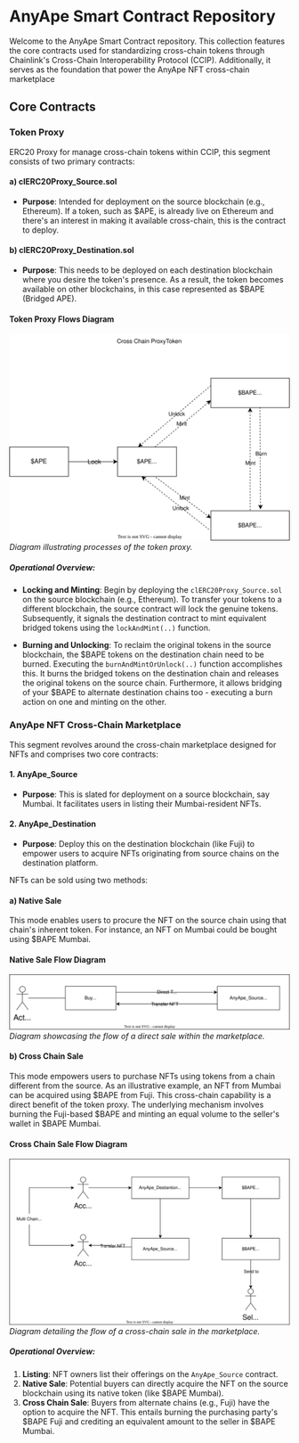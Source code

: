 # AnyApe Smart Contract Repository

Welcome to the AnyApe Smart Contract repository. This collection features the core contracts used for standardizing cross-chain tokens through Chainlink's Cross-Chain Interoperability Protocol (CCIP). Additionally, it serves as the foundation that power the AnyApe NFT cross-chain marketplace

## Core Contracts

### **Token Proxy**

ERC20 Proxy for manage cross-chain tokens within CCIP, this segment consists of two primary contracts:

#### a) clERC20Proxy_Source.sol
- **Purpose**: Intended for deployment on the source blockchain (e.g., Ethereum). If a token, such as $APE, is already live on Ethereum and there's an interest in making it available cross-chain, this is the contract to deploy.

#### b) clERC20Proxy_Destination.sol
- **Purpose**: This needs to be deployed on each destination blockchain where you desire the token's presence. As a result, the token becomes available on other blockchains, in this case represented as $BAPE (Bridged APE).

#### **Token Proxy Flows Diagram**
![Token Proxy Architecture](asset/TokenProxy.svg)
*Diagram illustrating processes of the token proxy.*

##### Operational Overview:
- **Locking and Minting**: Begin by deploying the `clERC20Proxy_Source.sol` on the source blockchain (e.g., Ethereum). To transfer your tokens to a different blockchain, the source contract will lock the genuine tokens. Subsequently, it signals the destination contract to mint equivalent bridged tokens using the `lockAndMint(..)` function.
  
- **Burning and Unlocking**: To reclaim the original tokens in the source blockchain, the $BAPE tokens on the destination chain need to be burned. Executing the `burnAndMintOrUnlock(..)` function accomplishes this. It burns the bridged tokens on the destination chain and releases the original tokens on the source chain. Furthermore, it allows bridging of your $BAPE to alternate destination chains too - executing a burn action on one and minting on the other.

### **AnyApe NFT Cross-Chain Marketplace**

This segment revolves around the cross-chain marketplace designed for NFTs and comprises two core contracts:

#### 1. AnyApe_Source
- **Purpose**: This is slated for deployment on a source blockchain, say Mumbai. It facilitates users in listing their Mumbai-resident NFTs.

#### 2. AnyApe_Destination
- **Purpose**: Deploy this on the destination blockchain (like Fuji) to empower users to acquire NFTs originating from source chains on the destination platform.

NFTs can be sold using two methods:

#### a) Native Sale
This mode enables users to procure the NFT on the source chain using that chain's inherent token. For instance, an NFT on Mumbai could be bought using $BAPE Mumbai.

#### **Native Sale Flow Diagram**
![Native Sale Flow](asset/NativeSale.svg)
*Diagram showcasing the flow of a direct sale within the marketplace.*

#### b) Cross Chain Sale
This mode empowers users to purchase NFTs using tokens from a chain different from the source. As an illustrative example, an NFT from Mumbai can be acquired using $BAPE from Fuji. This cross-chain capability is a direct benefit of the token proxy. The underlying mechanism involves burning the Fuji-based $BAPE and minting an equal volume to the seller's wallet in $BAPE Mumbai.

#### **Cross Chain Sale Flow Diagram**
![Cross Chain Sale Flow](asset/CrossChainSale.svg)
*Diagram detailing the flow of a cross-chain sale in the marketplace.*


##### Operational Overview:
1. **Listing**: NFT owners list their offerings on the `AnyApe_Source` contract.
2. **Native Sale**: Potential buyers can directly acquire the NFT on the source blockchain using its native token (like $BAPE Mumbai).
3. **Cross Chain Sale**: Buyers from alternate chains (e.g., Fuji) have the option to acquire the NFT. This entails burning the purchasing party's $BAPE Fuji and crediting an equivalent amount to the seller in $BAPE Mumbai.
